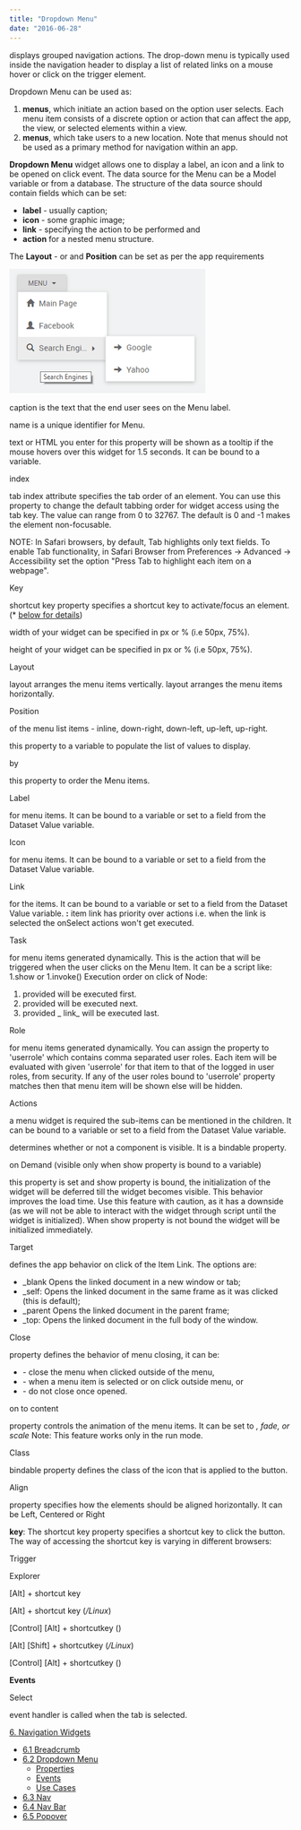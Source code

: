 ```yaml
---
title: "Dropdown Menu"
date: "2016-06-28"
---
```


displays grouped navigation actions. The drop-down menu is typically used inside the navigation header to display a list of related links on a mouse hover or click on the trigger element.

Dropdown Menu can be used as:

1. **menus**, which initiate an action based on the option user selects. Each menu item consists of a discrete option or action that can affect the app, the view, or selected elements within a view.
2. **menus**, which take users to a new location. Note that menus should not be used as a primary method for navigation within an app.

**Dropdown Menu** widget allows one to display a label, an icon and a link to be opened on click event. The data source for the Menu can be a Model variable or from a database. The structure of the data source should contain fields which can be set:

- **label** - usually caption;
- **icon** - some graphic image;
- **link** - specifying the action to be performed and
- **action** for a nested menu structure.

The **Layout** - or and **Position** can be set as per the app requirements

[![](../assets/menu_run2.png)](../assets/menu_run2.png)

caption is the text that the end user sees on the Menu label.

name is a unique identifier for Menu.

text or HTML you enter for this property will be shown as a tooltip if the mouse hovers over this widget for 1.5 seconds. It can be bound to a variable.

index

tab index attribute specifies the tab order of an element. You can use this property to change the default tabbing order for widget access using the tab key. The value can range from 0 to 32767. The default is 0 and -1 makes the element non-focusable.

NOTE: In Safari browsers, by default, Tab highlights only text fields. To enable Tab functionality, in Safari Browser from Preferences -> Advanced -> Accessibility set the option "Press Tab to highlight each item on a webpage".

Key

shortcut key property specifies a shortcut key to activate/focus an element. (\* [below for details](#shortcut))

width of your widget can be specified in px or % (i.e 50px, 75%).

height of your widget can be specified in px or % (i.e 50px, 75%).

Layout

layout arranges the menu items vertically. layout arranges the menu items horizontally.

Position

of the menu list items - inline, down-right, down-left, up-left, up-right.

this property to a variable to populate the list of values to display.

by

this property to order the Menu items.

Label

for menu items. It can be bound to a variable or set to a field from the Dataset Value variable.

Icon

for menu items. It can be bound to a variable or set to a field from the Dataset Value variable.

Link

for the items. It can be bound to a variable or set to a field from the Dataset Value variable. **:** item link has priority over actions i.e. when the link is selected the onSelect actions won't get executed.

Task

for menu items generated dynamically. This is the action that will be triggered when the user clicks on the Menu Item. It can be a script like: 1.show or 1.invoke() Execution order on click of Node:

1. provided will be executed first.
2. provided will be executed next.
3. provided _ link_ will be executed last.

Role

for menu items generated dynamically. You can assign the property to 'userrole' which contains comma separated user roles. Each item will be evaluated with given 'userrole' for that item to that of the logged in user roles, from security. If any of the user roles bound to 'userrole' property matches then that menu item will be shown else will be hidden.

Actions

a menu widget is required the sub-items can be mentioned in the children. It can be bound to a variable or set to a field from the Dataset Value variable.

determines whether or not a component is visible. It is a bindable property.

on Demand (visible only when show property is bound to a variable)

this property is set and show property is bound, the initialization of the widget will be deferred till the widget becomes visible. This behavior improves the load time. Use this feature with caution, as it has a downside (as we will not be able to interact with the widget through script until the widget is initialized). When show property is not bound the widget will be initialized immediately.

Target

defines the app behavior on click of the Item Link. The options are:

- \_blank Opens the linked document in a new window or tab;
- \_self: Opens the linked document in the same frame as it was clicked (this is default);
- \_parent Opens the linked document in the parent frame;
- \_top: Opens the linked document in the full body of the window.

Close

property defines the behavior of menu closing, it can be:

- \- close the menu when clicked outside of the menu,
- \- when a menu item is selected or on click outside menu, or
- \- do not close once opened.

on to content

property controls the animation of the menu items. It can be set to _, fade, or scale_ Note: This feature works only in the run mode.

Class

bindable property defines the class of the icon that is applied to the button.

Align

property specifies how the elements should be aligned horizontally. It can be Left, Centered or Right

**key**: The shortcut key property specifies a shortcut key to click the button. The way of accessing the shortcut key is varying in different browsers:

Trigger

Explorer

\[Alt\] + shortcut key

\[Alt\] + shortcut key (_/Linux_)

\[Control\] \[Alt\] + shortcutkey ()

\[Alt\] \[Shift\] + shortcutkey (_/Linux_)

\[Control\] \[Alt\] + shortcutkey ()

**Events**

Select

event handler is called when the tab is selected.

[6\. Navigation Widgets](/learn/app-development/widgets/widget-library/#nav-widgets)

- [6.1 Breadcrumb](/learn/app-development/widgets/navigation/breadcrumb/)
- [6.2 Dropdown Menu](/learn/app-development/widgets/navigation/dropdown-menu/)
    - [Properties](#properties)
    - [Events](#events)
    - [Use Cases](/learn/app-development/widgets/navigation/dropdown-menu-use-cases/)
- [6.3 Nav](/learn/app-development/widgets/navigation/nav/)
- [6.4 Nav Bar](/learn/app-development/widgets/navigation/nav-bar/)
- [6.5 Popover](/learn/app-development/widgets/navigation/popover/)
